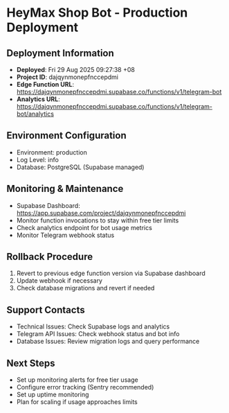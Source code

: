 # HeyMax Shop Bot - Production Deployment

## Deployment Information
- **Deployed**: Fri 29 Aug 2025 09:27:38 +08
- **Project ID**: dajqynmonepfnccepdmi
- **Edge Function URL**: https://dajqynmonepfnccepdmi.supabase.co/functions/v1/telegram-bot
- **Analytics URL**: https://dajqynmonepfnccepdmi.supabase.co/functions/v1/telegram-bot/analytics

## Environment Configuration
- Environment: production
- Log Level: info
- Database: PostgreSQL (Supabase managed)

## Monitoring & Maintenance
- Supabase Dashboard: https://app.supabase.com/project/dajqynmonepfnccepdmi
- Monitor function invocations to stay within free tier limits
- Check analytics endpoint for bot usage metrics
- Monitor Telegram webhook status

## Rollback Procedure
1. Revert to previous edge function version via Supabase dashboard
2. Update webhook if necessary
3. Check database migrations and revert if needed

## Support Contacts
- Technical Issues: Check Supabase logs and analytics
- Telegram API Issues: Check webhook status and bot info
- Database Issues: Review migration logs and query performance

## Next Steps
- Set up monitoring alerts for free tier usage
- Configure error tracking (Sentry recommended)
- Set up uptime monitoring
- Plan for scaling if usage approaches limits
